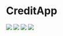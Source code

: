 <h1>CreditApp</h1>
<img src="https://github.com/user-attachments/assets/45dacbdd-f9ff-4b5b-a404-ca3a5a9bfad4">
<img src="https://github.com/user-attachments/assets/fa6c0e53-a93d-4450-b3a6-b4d43fcdb4cb">
<img src="https://github.com/user-attachments/assets/3baa6b90-e429-4656-8278-f5c6122eae83">
<img src="https://github.com/user-attachments/assets/2cd01c61-7d52-4699-904f-274f3d3842b3">

